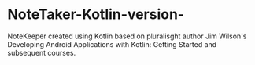 # NoteTaker-Kotlin-version-
NoteKeeper created using Kotlin based on pluralisght author Jim Wilson's Developing Android Applications with Kotlin: Getting Started and subsequent courses.
